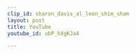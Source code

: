 ```yaml
---
clip_id: sharon_davis_al_leon_shim_sham
layout: post
title: YouTube
youtube_id: ubP_hXgKJa4

---
```


